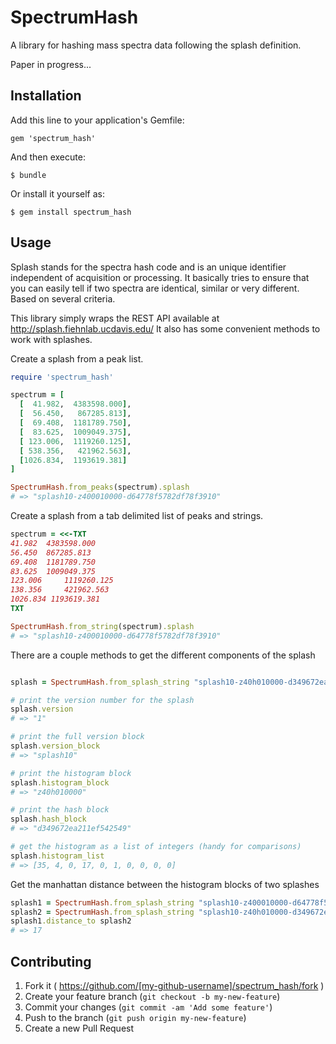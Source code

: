 # SpectrumHash

A library for hashing mass spectra data following the splash definition.

Paper in progress...

## Installation

Add this line to your application's Gemfile:

    gem 'spectrum_hash'

And then execute:

    $ bundle

Or install it yourself as:

    $ gem install spectrum_hash

## Usage

Splash stands for the spectra hash code and is an unique identifier independent of acquisition or processing. It basically tries to ensure that you can easily tell if two spectra are identical, similar or very different. Based on several criteria.

This library simply wraps the REST API available at http://splash.fiehnlab.ucdavis.edu/ It also has some convenient methods to work with splashes.

Create a splash from a peak list.
```ruby
require 'spectrum_hash'

spectrum = [
  [  41.982,  4383598.000],
  [  56.450,   867285.813],
  [  69.408,  1181789.750],
  [  83.625,  1009049.375],
  [ 123.006,  1119260.125],
  [ 538.356,   421962.563],
  [1026.834,  1193619.381]
]

SpectrumHash.from_peaks(spectrum).splash
# => "splash10-z400010000-d64778f5782df78f3910"
```

Create a splash from a tab delimited list of peaks and strings.
```ruby
spectrum = <<-TXT
41.982  4383598.000
56.450 	867285.813
69.408 	1181789.750
83.625 	1009049.375
123.006 	1119260.125
138.356 	421962.563
1026.834 1193619.381
TXT

SpectrumHash.from_string(spectrum).splash
# => "splash10-z400010000-d64778f5782df78f3910"
```

There are a couple methods to get the different components of the
splash
```ruby

splash = SpectrumHash.from_splash_string "splash10-z40h010000-d349672ea211ef542549"

# print the version number for the splash
splash.version
# => "1"

# print the full version block
splash.version_block
# => "splash10"

# print the histogram block
splash.histogram_block
# => "z40h010000"

# print the hash block
splash.hash_block
# => "d349672ea211ef542549"

# get the histogram as a list of integers (handy for comparisons)
splash.histogram_list
# => [35, 4, 0, 17, 0, 1, 0, 0, 0, 0]

```

Get the manhattan distance between the histogram blocks of two splashes
```ruby
splash1 = SpectrumHash.from_splash_string "splash10-z400010000-d64778f5782df78f3910"
splash2 = SpectrumHash.from_splash_string "splash10-z40h010000-d349672ea211ef542549"
splash1.distance_to splash2
# => 17
```

## Contributing

1. Fork it ( https://github.com/[my-github-username]/spectrum_hash/fork )
2. Create your feature branch (`git checkout -b my-new-feature`)
3. Commit your changes (`git commit -am 'Add some feature'`)
4. Push to the branch (`git push origin my-new-feature`)
5. Create a new Pull Request
